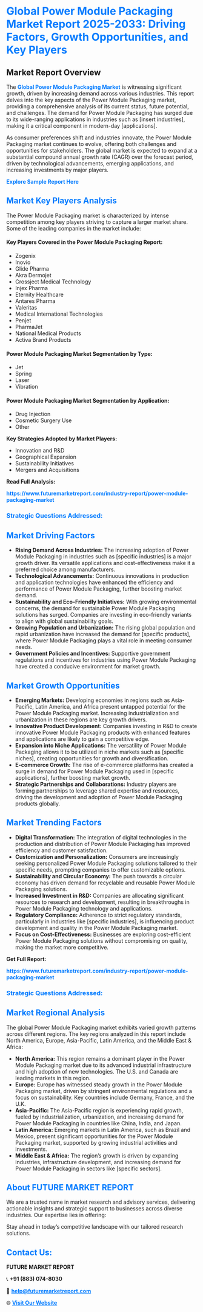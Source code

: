<h1 style="color: #007BFF;">Global Power Module Packaging Market Report 2025-2033: Driving Factors, Growth Opportunities, and Key Players</h1>

<section id="overview">
<h2>Market Report Overview</h2>
<p>The <a href="https://www.futuremarketreport.com/industry-report/power-module-packaging-market" style="color: #007BFF; text-decoration: none;"><strong>Global Power Module Packaging Market</strong></a> is witnessing significant growth, driven by increasing demand across various industries. This report delves into the key aspects of the Power Module Packaging market, providing a comprehensive analysis of its current status, future potential, and challenges. The demand for Power Module Packaging has surged due to its wide-ranging applications in industries such as [insert industries], making it a critical component in modern-day [applications].</p>
<p>As consumer preferences shift and industries innovate, the Power Module Packaging market continues to evolve, offering both challenges and opportunities for stakeholders. The global market is expected to expand at a substantial compound annual growth rate (CAGR) over the forecast period, driven by technological advancements, emerging applications, and increasing investments by major players.</p>
</section>

<section id="overview">
<p><a href="https://www.futuremarketreport.com/request-sample/reportId=36969" style="color: #007BFF; text-decoration: none;"><strong>Explore Sample Report Here</strong></a></p>
</section>

<section id="key-players">
<h2 style="color: #007BFF;">Market Key Players Analysis</h2>
<p>The Power Module Packaging market is characterized by intense competition among key players striving to capture a larger market share. Some of the leading companies in the market include:</p>
<h4>Key Players Covered in the Power Module Packaging Report:</h4>
<ul><li>Zogenix</li><li>Inovio</li><li>Glide Pharma</li><li>Akra Dermojet</li><li>Crossject Medical Technology</li><li>Injex Pharma</li><li>Eternity Healthcare</li><li>Antares Pharma</li><li>Valeritas</li><li>Medical International Technologies</li><li>Penjet</li><li>PharmaJet</li><li>National Medical Products</li><li>Activa Brand Products</li></ul>
<h4>Power Module Packaging Market Segmentation by Type:</h4>
<ul><li>Jet</li><li>Spring</li><li>Laser</li><li>Vibration</li></ul>

<h4>Power Module Packaging Market Segmentation by Application:</h4>
<ul><li>Drug Injection</li><li>Cosmetic Surgery Use</li><li>Other</li></ul>
<p><strong>Key Strategies Adopted by Market Players:</strong></p>
<ul>
<li>Innovation and R&D</li>
<li>Geographical Expansion</li>
<li>Sustainability Initiatives</li>
<li>Mergers and Acquisitions</li>
</ul>
</section>

<section>
<p><strong>Read Full Analysis: </strong></p><a href="https://www.futuremarketreport.com/industry-report/power-module-packaging-market" style="color: #007BFF; text-decoration: none;"><strong>https://www.futuremarketreport.com/industry-report/power-module-packaging-market</strong></a>
<h3 style="color: #007BFF;">Strategic Questions Addressed:</h3>
</section>

<section id="driving-factors">
<h2 style="color: #007BFF;">Market Driving Factors</h2>
<ul>
<li><strong>Rising Demand Across Industries:</strong> The increasing adoption of Power Module Packaging in industries such as [specific industries] is a major growth driver. Its versatile applications and cost-effectiveness make it a preferred choice among manufacturers.</li>
<li><strong>Technological Advancements:</strong> Continuous innovations in production and application technologies have enhanced the efficiency and performance of Power Module Packaging, further boosting market demand.</li>
<li><strong>Sustainability and Eco-Friendly Initiatives:</strong> With growing environmental concerns, the demand for sustainable Power Module Packaging solutions has surged. Companies are investing in eco-friendly variants to align with global sustainability goals.</li>
<li><strong>Growing Population and Urbanization:</strong> The rising global population and rapid urbanization have increased the demand for [specific products], where Power Module Packaging plays a vital role in meeting consumer needs.</li>
<li><strong>Government Policies and Incentives:</strong> Supportive government regulations and incentives for industries using Power Module Packaging have created a conducive environment for market growth.</li>
</ul>
</section>

<section id="growth-opportunities">
<h2 style="color: #007BFF;">Market Growth Opportunities</h2>
<ul>
<li><strong>Emerging Markets:</strong> Developing economies in regions such as Asia-Pacific, Latin America, and Africa present untapped potential for the Power Module Packaging market. Increasing industrialization and urbanization in these regions are key growth drivers.</li>
<li><strong>Innovative Product Development:</strong> Companies investing in R&D to create innovative Power Module Packaging products with enhanced features and applications are likely to gain a competitive edge.</li>
<li><strong>Expansion into Niche Applications:</strong> The versatility of Power Module Packaging allows it to be utilized in niche markets such as [specific niches], creating opportunities for growth and diversification.</li>
<li><strong>E-commerce Growth:</strong> The rise of e-commerce platforms has created a surge in demand for Power Module Packaging used in [specific applications], further boosting market growth.</li>
<li><strong>Strategic Partnerships and Collaborations:</strong> Industry players are forming partnerships to leverage shared expertise and resources, driving the development and adoption of Power Module Packaging products globally.</li>
</ul>
</section>

<section id="trending-factors">
<h2 style="color: #007BFF;">Market Trending Factors</h2>
<ul>
<li><strong>Digital Transformation:</strong> The integration of digital technologies in the production and distribution of Power Module Packaging has improved efficiency and customer satisfaction.</li>
<li><strong>Customization and Personalization:</strong> Consumers are increasingly seeking personalized Power Module Packaging solutions tailored to their specific needs, prompting companies to offer customizable options.</li>
<li><strong>Sustainability and Circular Economy:</strong> The push towards a circular economy has driven demand for recyclable and reusable Power Module Packaging solutions.</li>
<li><strong>Increased Investment in R&D:</strong> Companies are allocating significant resources to research and development, resulting in breakthroughs in Power Module Packaging technology and applications.</li>
<li><strong>Regulatory Compliance:</strong> Adherence to strict regulatory standards, particularly in industries like [specific industries], is influencing product development and quality in the Power Module Packaging market.</li>
<li><strong>Focus on Cost-Effectiveness:</strong> Businesses are exploring cost-efficient Power Module Packaging solutions without compromising on quality, making the market more competitive.</li>
</ul>
</section>

<section>
<p><strong>Get Full Report: </strong></p><a href="https://www.futuremarketreport.com/industry-report/power-module-packaging-market" style="color: #007BFF; text-decoration: none;"><strong>https://www.futuremarketreport.com/industry-report/power-module-packaging-market</strong></a>
<h3 style="color: #007BFF;">Strategic Questions Addressed:</h3>
</section>


<section id="regional-analysis">
<h2 style="color: #007BFF;">Market Regional Analysis</h2>
<p>The global Power Module Packaging market exhibits varied growth patterns across different regions. The key regions analyzed in this report include North America, Europe, Asia-Pacific, Latin America, and the Middle East & Africa:</p>
<ul>
<li><strong>North America:</strong> This region remains a dominant player in the Power Module Packaging market due to its advanced industrial infrastructure and high adoption of new technologies. The U.S. and Canada are leading markets in this region.</li>
<li><strong>Europe:</strong> Europe has witnessed steady growth in the Power Module Packaging market, driven by stringent environmental regulations and a focus on sustainability. Key countries include Germany, France, and the U.K.</li>
<li><strong>Asia-Pacific:</strong> The Asia-Pacific region is experiencing rapid growth, fueled by industrialization, urbanization, and increasing demand for Power Module Packaging in countries like China, India, and Japan.</li>
<li><strong>Latin America:</strong> Emerging markets in Latin America, such as Brazil and Mexico, present significant opportunities for the Power Module Packaging market, supported by growing industrial activities and investments.</li>
<li><strong>Middle East & Africa:</strong> The region’s growth is driven by expanding industries, infrastructure development, and increasing demand for Power Module Packaging in sectors like [specific sectors].</li>
</ul>
</section>

<footer>
<h2 style="color: #007BFF;">About FUTURE MARKET REPORT</h2>
<p>We are a trusted name in market research and advisory services, delivering actionable insights and strategic support to businesses across diverse industries. Our expertise lies in offering:</p>

<p>Stay ahead in today’s competitive landscape with our tailored research solutions.</p>

<h2 style="color: #007BFF;">Contact Us:</h2>
<p><strong>FUTURE MARKET REPORT</strong></p>
<p>📞 <strong>+91 (883) 074-8030</strong></p>
<p>📧 <strong><a href="mailto:help@futuremarketreport.com" style="color: #007BFF;">help@futuremarketreport.com</a></strong></p>
<p>🌐 <strong><a href="https://www.futuremarketreport.com/" style="color: #007BFF;">Visit Our Website</a></strong></p>
</footer>